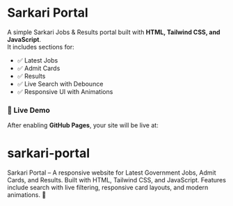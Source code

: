 # Sarkari Portal

A simple Sarkari Jobs & Results portal built with **HTML, Tailwind CSS, and JavaScript**.  
It includes sections for:
- ✅ Latest Jobs  
- ✅ Admit Cards  
- ✅ Results  
- ✅ Live Search with Debounce  
- ✅ Responsive UI with Animations  

### 🚀 Live Demo
After enabling **GitHub Pages**, your site will be live at:  



# sarkari-portal
Sarkari Portal – A responsive website for Latest Government Jobs, Admit Cards, and Results.   Built with HTML, Tailwind CSS, and JavaScript. Features include search with live filtering,   responsive card layouts, and modern animations. 🚀
